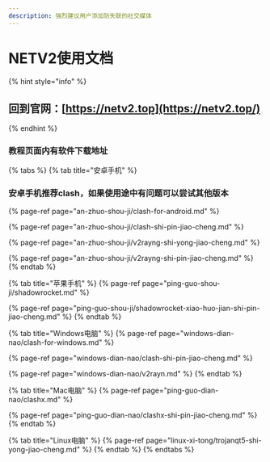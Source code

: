 ```yaml
---
description: 强烈建议用户添加防失联的社交媒体
---
```


# NETV2使用文档

{% hint style="info" %}
## 回到官网：[https://netv2.top](https://netv2.top/)
{% endhint %}

### 教程页面内有软件下载地址

{% tabs %}
{% tab title="安卓手机" %}
### 安卓手机推荐clash，如果使用途中有问题可以尝试其他版本

{% page-ref page="an-zhuo-shou-ji/clash-for-android.md" %}

{% page-ref page="an-zhuo-shou-ji/clash-shi-pin-jiao-cheng.md" %}

{% page-ref page="an-zhuo-shou-ji/v2rayng-shi-yong-jiao-cheng.md" %}

{% page-ref page="an-zhuo-shou-ji/v2rayng-shi-pin-jiao-cheng.md" %}
{% endtab %}

{% tab title="苹果手机" %}
{% page-ref page="ping-guo-shou-ji/shadowrocket.md" %}

{% page-ref page="ping-guo-shou-ji/shadowrocket-xiao-huo-jian-shi-pin-jiao-cheng.md" %}
{% endtab %}

{% tab title="Windows电脑" %}
{% page-ref page="windows-dian-nao/clash-for-windows.md" %}

{% page-ref page="windows-dian-nao/clash-shi-pin-jiao-cheng.md" %}

{% page-ref page="windows-dian-nao/v2rayn.md" %}
{% endtab %}

{% tab title="Mac电脑" %}
{% page-ref page="ping-guo-dian-nao/clashx.md" %}

{% page-ref page="ping-guo-dian-nao/clashx-shi-pin-jiao-cheng.md" %}
{% endtab %}

{% tab title="Linux电脑" %}
{% page-ref page="linux-xi-tong/trojanqt5-shi-yong-jiao-cheng.md" %}
{% endtab %}
{% endtabs %}

